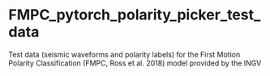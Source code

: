 # FMPC_pytorch_polarity_picker_test_data
Test data (seismic waveforms and polarity labels) for the First Motion Polarity Classification (FMPC, Ross et al. 2018) model provided by the INGV
